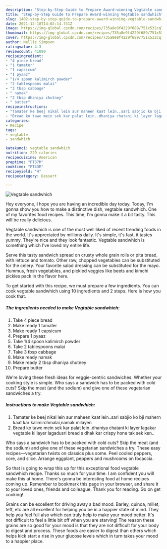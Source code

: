 ```yaml
---
description: "Step-by-Step Guide to Prepare Award-winning Vegtable sandwhich"
title: "Step-by-Step Guide to Prepare Award-winning Vegtable sandwhich"
slug: 1402-step-by-step-guide-to-prepare-award-winning-vegtable-sandwhich
date: 2021-12-18T14:02:14.731Z
image: https://img-global.cpcdn.com/recipes/735a8e9f4229f689/751x532cq70/vegtable-sandwhich-recipe-main-photo.jpg
thumbnail: https://img-global.cpcdn.com/recipes/735a8e9f4229f689/751x532cq70/vegtable-sandwhich-recipe-main-photo.jpg
cover: https://img-global.cpcdn.com/recipes/735a8e9f4229f689/751x532cq70/vegtable-sandwhich-recipe-main-photo.jpg
author: Nellie Simpson
ratingvalue: 4.3
reviewcount: 41090
recipeingredient:
- "4 piece bread"
- "1 tamater"
- "1 capsicum"
- "1 pyaaz"
- "1/4 spoon kalimirch powder"
- "2 tablespoons malai"
- "3 tbsp cabbage"
- " namak"
- "2 tbsp dhaniya chutney"
- " butter"
recipeinstructions:
- "Tamater ke beej nikal lein aur maheen kaat lein..sari sabjio ko bji mahern kaat kar kalimirchmalai,namak milayen"
- "Bread ko tawe mein sek kar palat lein..dhaniya chatani ki layer lagakar vegtable ki layer lagadusri bread s dhak kar crispy hone tak sek ken.."
categories:
- Recipe
tags:
- vegtable
- sandwhich

katakunci: vegtable sandwhich 
nutrition: 229 calories
recipecuisine: American
preptime: "PT37M"
cooktime: "PT43M"
recipeyield: "4"
recipecategory: Dessert

---
```



![Vegtable sandwhich](https://img-global.cpcdn.com/recipes/735a8e9f4229f689/751x532cq70/vegtable-sandwhich-recipe-main-photo.jpg)

Hey everyone, I hope you are having an incredible day today. Today, I'm gonna show you how to make a distinctive dish, vegtable sandwhich. One of my favorites food recipes. This time, I'm gonna make it a bit tasty. This will be really delicious.

Vegtable sandwhich is one of the most well liked of recent trending foods in the world. It's appreciated by millions daily. It's simple, it's fast, it tastes yummy. They're nice and they look fantastic. Vegtable sandwhich is something which I've loved my entire life.

Serve this tasty sandwich spread on crusty whole grain rolls or pita bread, with lettuce and tomato. Other raw, chopped vegetables can be substituted for the celery. Your favorite salad dressing can be substituted for the mayo. Hummus, fresh vegetables, and pickled veggies like beets and kimchi pickles pack in the flavor here.


To get started with this recipe, we must prepare a few ingredients. You can cook vegtable sandwhich using 10 ingredients and 2 steps. Here is how you cook that.

<!--inarticleads1-->

##### The ingredients needed to make Vegtable sandwhich:

1. Take 4 piece bread
1. Make ready 1 tamater
1. Make ready 1 capsicum
1. Prepare 1 pyaaz
1. Take 1/4 spoon kalimirch powder
1. Take 2 tablespoons malai
1. Take 3 tbsp cabbage
1. Make ready  namak
1. Make ready 2 tbsp dhaniya chutney
1. Prepare  butter


We&#39;re loving these fresh ideas for veggie-centric sandwiches. Whether your cooking style is simple. Who says a sandwich has to be packed with cold cuts? Skip the meat (and the sodium) and give one of these vegetarian sandwiches a try. 

<!--inarticleads2-->

##### Instructions to make Vegtable sandwhich:

1. Tamater ke beej nikal lein aur maheen kaat lein..sari sabjio ko bji mahern kaat kar kalimirchmalai,namak milayen
1. Bread ko tawe mein sek kar palat lein..dhaniya chatani ki layer lagakar vegtable ki layer lagadusri bread s dhak kar crispy hone tak sek ken..


Who says a sandwich has to be packed with cold cuts? Skip the meat (and the sodium) and give one of these vegetarian sandwiches a try. These easy recipes—vegetarian twists on classics plus some. Peel cooled peppers, core, and slice. Arrange eggplant, peppers and mushrooms on focaccia. 

So that is going to wrap this up for this exceptional food vegtable sandwhich recipe. Thanks so much for your time. I am confident you will make this at home. There's gonna be interesting food at home recipes coming up. Remember to bookmark this page in your browser, and share it to your loved ones, friends and colleague. Thank you for reading. Go on get cooking!

Grains can be excellent for driving away a bad mood. Barley, quinoa, millet, teff, etc are all excellent for helping you be in a happier state of mind. They help you feel full also which can truly help to make your mood better. It's not difficult to feel a little bit off when you are starving! The reason these grains are so good for your mood is that they are not difficult for your body to digest and process. These foods are easier to digest than others which helps kick start a rise in your glucose levels which in turn takes your mood to a happier place.
